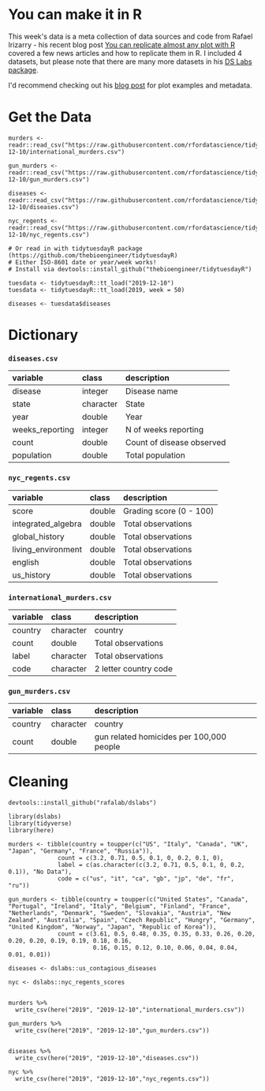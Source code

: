 # You can make it in R

This week's data is a meta collection of data sources and code from Rafael Irizarry - his recent blog post [You can replicate almost any plot with R](https://simplystatistics.org/2019/08/28/you-can-replicate-almost-any-plot-with-ggplot2/) covered a few news articles and how to replicate them in R. I included 4 datasets, but please note that there are many more datasets in his [DS Labs package](https://github.com/rafalab/dslabs).

I'd recommend checking out his [blog post](https://simplystatistics.org/2019/08/28/you-can-replicate-almost-any-plot-with-ggplot2/) for plot examples and metadata.

# Get the Data

```
murders <- readr::read_csv("https://raw.githubusercontent.com/rfordatascience/tidytuesday/master/data/2019/2019-12-10/international_murders.csv")

gun_murders <- readr::read_csv("https://raw.githubusercontent.com/rfordatascience/tidytuesday/master/data/2019/2019-12-10/gun_murders.csv")

diseases <- readr::read_csv("https://raw.githubusercontent.com/rfordatascience/tidytuesday/master/data/2019/2019-12-10/diseases.csv")

nyc_regents <- readr::read_csv("https://raw.githubusercontent.com/rfordatascience/tidytuesday/master/data/2019/2019-12-10/nyc_regents.csv")

# Or read in with tidytuesdayR package (https://github.com/thebioengineer/tidytuesdayR)
# Either ISO-8601 date or year/week works!
# Install via devtools::install_github("thebioengineer/tidytuesdayR")

tuesdata <- tidytuesdayR::tt_load("2019-12-10")
tuesdata <- tidytuesdayR::tt_load(2019, week = 50)

diseases <- tuesdata$diseases
```

# Dictionary

### `diseases.csv`
|variable        |class     |description |
|:---------------|:---------|:-----------|
|disease         |integer   | Disease name |
|state           |character | State |
|year            |double    | Year |
|weeks_reporting |integer   | N of weeks reporting |
|count           |double    | Count of disease observed |
|population      |double    | Total population |

### `nyc_regents.csv`
|variable           |class  |description |
|:------------------|:------|:-----------|
|score              |double | Grading score (0 - 100)|
|integrated_algebra |double | Total observations |
|global_history     |double | Total observations |
|living_environment |double | Total observations |
|english            |double | Total observations |
|us_history         |double | Total observations |

### `international_murders.csv`
|variable           |class     |description |
|:------------------|:---------|:-----------|
|country            |character | country |
|count              |double    | Total observations |
|label              |character | Total observations |
|code               |character | 2 letter country code |


### `gun_murders.csv`
|variable           |class  |description |
|:------------------|:------|:-----------|
|country            |character | country |
|count              |double | gun related homicides per 100,000 people |

# Cleaning

```
devtools::install_github("rafalab/dslabs")

library(dslabs)
library(tidyverse)
library(here)

murders <- tibble(country = toupper(c("US", "Italy", "Canada", "UK", "Japan", "Germany", "France", "Russia")),
              count = c(3.2, 0.71, 0.5, 0.1, 0, 0.2, 0.1, 0),
              label = c(as.character(c(3.2, 0.71, 0.5, 0.1, 0, 0.2, 0.1)), "No Data"),
              code = c("us", "it", "ca", "gb", "jp", "de", "fr", "ru"))

gun_murders <- tibble(country = toupper(c("United States", "Canada", "Portugal", "Ireland", "Italy", "Belgium", "Finland", "France", "Netherlands", "Denmark", "Sweden", "Slovakia", "Austria", "New Zealand", "Australia", "Spain", "Czech Republic", "Hungry", "Germany", "United Kingdom", "Norway", "Japan", "Republic of Korea")),
              count = c(3.61, 0.5, 0.48, 0.35, 0.35, 0.33, 0.26, 0.20, 0.20, 0.20, 0.19, 0.19, 0.18, 0.16,
                        0.16, 0.15, 0.12, 0.10, 0.06, 0.04, 0.04, 0.01, 0.01))

diseases <- dslabs::us_contagious_diseases

nyc <- dslabs::nyc_regents_scores


murders %>% 
  write_csv(here("2019", "2019-12-10","international_murders.csv"))

gun_murders %>% 
  write_csv(here("2019", "2019-12-10","gun_murders.csv"))


diseases %>% 
  write_csv(here("2019", "2019-12-10","diseases.csv"))

nyc %>% 
  write_csv(here("2019", "2019-12-10","nyc_regents.csv"))


```